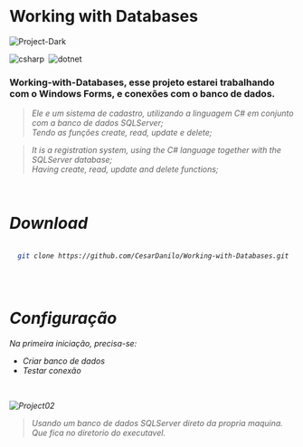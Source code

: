 <br>

# Working with Databases
  
![Project-Dark](https://user-images.githubusercontent.com/87550603/173956831-f9340c57-efd9-4d72-bd48-bd572f23f31d.png)

![csharp](https://img.shields.io/badge/-Csharp-05122A?style=for-the-badge&logo=csharp)&nbsp; ![dotnet](https://img.shields.io/badge/-dotnet-05122A?style=for-the-badge&logo=dotnet)&nbsp;


### Working-with-Databases, esse projeto estarei trabalhando com o Windows Forms, e conexões com o banco de dados.

><i>Ele e um sistema de cadastro, utilizando a linguagem C# em conjunto com a banco de dados SQLServer;<br> 
>Tendo as funções create, read, update e delete;

><i>It is a registration system, using the C# language together with the SQLServer database;<br>
>Having create, read, update and delete functions;

<br>

# Download 
```sh
  
  git clone https://github.com/CesarDanilo/Working-with-Databases.git
  
```
 <br>

 # Configuração
  
 <i> Na primeira iniciação, precisa-se:
 
 - Criar banco de dados 
 - Testar conexão
 
 <br>
   
![Project02](https://user-images.githubusercontent.com/87550603/173209675-b5911055-a787-4472-a221-f5d8d042c13c.png)
   
> Usando um banco de dados SQLServer direto da propria maquina. <br>
> Que fica no diretorio do executavel.


